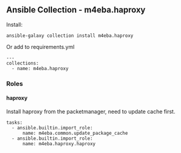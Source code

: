 ## Ansible Collection - m4eba.haproxy

Install:

```
ansible-galaxy collection install m4eba.haproxy
```

Or add to requirements.yml

```
---
collections:
  - name: m4eba.haproxy
```

### Roles

#### haproxy

Install haproxy from the packetmanager, need to update cache first.

```
tasks:
  - ansible.builtin.import_role:
      name: m4eba.common.update_package_cache
  - ansible.builtin.import_role:
      name: m4eba.haproxy.haproxy
```
